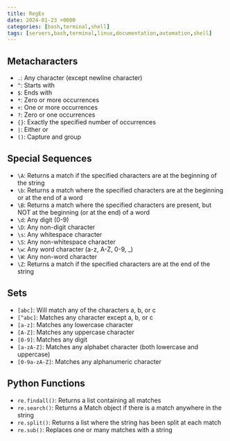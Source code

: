 ```yaml
---
title: RegEx
date: 2024-01-23 +0000
categories: [bash,terminal,shell]
tags: [servers,bash,terminal,linux,documentation,automation,shell]
---
```


## Metacharacters

- `.`: Any character (except newline character)
- `^`: Starts with
- `$`: Ends with
- `*`: Zero or more occurrences
- `+`: One or more occurrences
- `?`: Zero or one occurrences
- `{}`: Exactly the specified number of occurrences
- `|`: Either or
- `()`: Capture and group

## Special Sequences

- `\A`: Returns a match if the specified characters are at the beginning of the string
- `\b`: Returns a match where the specified characters are at the beginning or at the end of a word
- `\B`: Returns a match where the specified characters are present, but NOT at the beginning (or at the end) of a word
- `\d`: Any digit (0-9)
- `\D`: Any non-digit character
- `\s`: Any whitespace character
- `\S`: Any non-whitespace character
- `\w`: Any word character (a-z, A-Z, 0-9, _)
- `\W`: Any non-word character
- `\Z`: Returns a match if the specified characters are at the end of the string

## Sets

- `[abc]`: Will match any of the characters a, b, or c
- `[^abc]`: Matches any character except a, b, or c
- `[a-z]`: Matches any lowercase character
- `[A-Z]`: Matches any uppercase character
- `[0-9]`: Matches any digit
- `[a-zA-Z]`: Matches any alphabet character (both lowercase and uppercase)
- `[0-9a-zA-Z]`: Matches any alphanumeric character

## Python Functions

- `re.findall()`: Returns a list containing all matches
- `re.search()`: Returns a Match object if there is a match anywhere in the string
- `re.split()`: Returns a list where the string has been split at each match
- `re.sub()`: Replaces one or many matches with a string